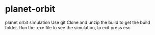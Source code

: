 # planet-orbit
planet orbit simulation
 Use git Clone and unzip the build to get the build folder.
 Run the .exe file to see the simulation, to exit press esc
